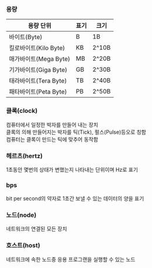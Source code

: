 ### 용량
|용량 단위|표기|크기|
|---|---|---|
|바이트(Byte)|B|1B|
|킬로바이트(Kilo Byte)|KB|2^10B|
|매가바이트(Mega Byte)|MB|2^20B|
|기가바이트(Giga Byte)|GB|2^30B|
|태라바이트(Tera Byte)|TB|2^40B|
|패타바이트(Peta Byte)|PB|2^50B|

### 클록(clock)
컴퓨터에서 일정한 박자를 만들어 내는 장치<br>
클록의 의해 만들어지는 박자를 틱(Tick), 펄스(Pulse)등오로 칭함<br>
컴퓨터는 클록이 만드는 틱에 맞추어 동작함

### 헤르츠(hertz)
1초동안 몇번의 상태가 변했는지 나타내는 단위이며 Hz로 표기

### bps
bit per second의 약자로 1초간 보낼 수 있는 데이터의 양을 표기

### 노드(node)
네트워크의 연결된 모든 장치

### 호스트(host)
네트워크에 속한 노드중 응용 프로그랜을 실행할 수 있는 노드


